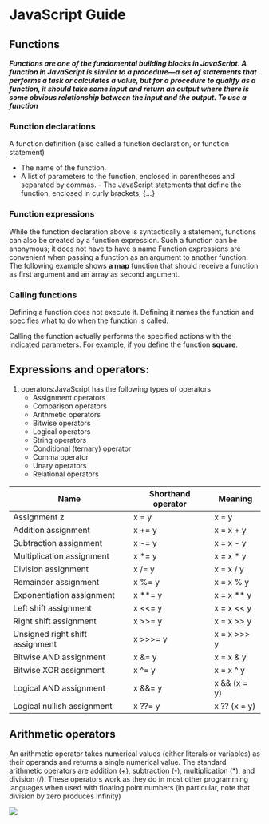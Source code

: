 # JavaScript Guide
## Functions
***Functions are one of the fundamental building blocks in JavaScript. A function in JavaScript is similar to a procedure—a set of statements that performs a task or calculates a value, but for a procedure to qualify as a function, it should take some input and return an output where there is some obvious relationship between the input and the output. To use a function***
### Function declarations
A function definition (also called a function declaration, or function statement)
- The name of the function.
- A list of parameters to the function, enclosed in parentheses and separated by commas. - The JavaScript statements that define the function, enclosed in curly brackets, {...}
### Function expressions
While the function declaration above is syntactically a statement, functions can also be created by a function expression.
Such a function can be anonymous; it does not have to have a name
Function expressions are convenient when passing a function as an argument to another function. The following example shows **a map** function that should receive a function as first argument and an array as second argument.
### Calling functions
Defining a function does not execute it. Defining it names the function and specifies what to do when the function is called.

Calling the function actually performs the specified actions with the indicated parameters. For example, if you define the function **square**.
## Expressions and operators:


1. operators:JavaScript has the following types of operators
   + Assignment operators
   + Comparison operators
   + Arithmetic operators
   + Bitwise operators
   + Logical operators
   + String operators 
   + Conditional (ternary) operator
   + Comma operator
   + Unary operators
   + Relational operators       



Name |	Shorthand operator |Meaning
-----|---------------------|-------
Assignment z|	x = y	| x = y
Addition assignment |	x += y |	x = x + y
Subtraction assignment|	x -= y |	x = x - y
Multiplication assignment|	x *= y | 	x = x * y
Division assignment|	x /= y|	x = x / y
Remainder assignment|	x %= y|	x = x % y
Exponentiation assignment|	x **= y|	x = x ** y
Left shift assignment|	x <<= y|	x = x << y
Right shift assignment|	x >>= y|	x = x >> y
Unsigned right shift assignment|	x >>>= y|	x = x >>> y
Bitwise AND assignment|	x &= y|	x = x & y
Bitwise XOR assignment|	x ^= y|	x = x ^ y
Logical AND assignment|	x &&= y|	x && (x = y)
Logical nullish assignment|	x ??= y|	x ?? (x = y)    


  
 ##  Arithmetic operators
An arithmetic operator takes numerical values (either literals or variables) as their operands and returns a single numerical value. The standard arithmetic operators are addition (+), subtraction (-), multiplication (*), and division (/). These operators work as they do in most other programming languages when used with floating point numbers (in particular, note that division by zero produces Infinity)
  

![](https://datavisioner.net/wp-content/uploads/2020/04/javascript-illustration.png)